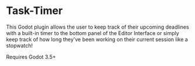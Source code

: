 # Task-Timer

This Godot plugin allows the user to keep track of their upcoming deadlines with a built-in timer to the bottom panel of the Editor Interface or simply keep track of how long they've been working on their current session like a stopwatch!

Requires Godot 3.5+
